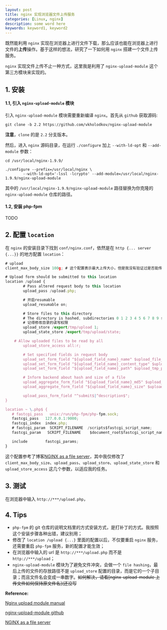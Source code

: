 ```yaml
---
layout: post
title: nginx 实现浏览器文件上传服务
categories: [Linux, nginx]
description: some word here
keywords: keyword1, keyword2
---
```


既然能利用 `nginx` 实现在浏览器上进行文件下载，那么应该也能在浏览器上进行文件的**上传**操作。基于这样的想法，研究了一下如何用 `nginx` 搭建一个文件上传服务。

`nginx` 实现文件上传不止一种方式，这里我是利用了 `nginx-upload-module` 这个第三方模块来实现的。

## 1. 安装

#### 1.1, 引入 `nginx-upload-module` 模块
引入 `nginx-upload-module` 模块需要重新编译 `nginx`。首先从 `github` 获取源码:
```shell
git clone -b 2.2 https://github.com/vkholodkov/nginx-upload-module
```
**注意**，`clone` 的是 `2.2` 分支版本。

然后，进入 `nginx` 源码目录，在运行 `./configure` 加上 `--with-ld-opt` 和 `--add-module` 参数：
```shell
cd /usr/local/nginx-1.9.9/

./configure --prefix=/usr/local/nginx \
	    --with-ld-opt='-lssl -lcrypto' --add-module=/usr/local/nginx-1.9.9/nginx-upload-module
```
其中的 `/usr/local/nginx-1.9.9/nginx-upload-module` 路径替换为你克隆的 `nginx-upload-module` 仓库的路径。

#### 1.2, 安装 php-fpm
TODO

## 2. 配置 `location`

在 `nginx` 的安装目录下找到 `conf/nginx.conf`，依然是在 `http {... server {...}}` 的地方配置 `location`：

```js
# upload
client_max_body_size 100g; # 这个配置表示最大上传大小，但是我没有验证过是否能传 100g 的文件

# Upload form should be submitted to this location
location /upload {
        # Pass altered request body to this location
        upload_pass /upload.php;

        # 开启resumable
        upload_resumable on;

        # Store files to this directory
        # The directory is hashed, subdirectories 0 1 2 3 4 5 6 7 8 9 should exist
        # 记得修改目录的读写权限
        upload_store /export/tmp/upload 1;
        upload_state_store /export/tmp/upload/state;

	# Allow uploaded files to be read by all
        upload_store_access all:r;

        # Set specified fields in request body
        upload_set_form_field "${upload_field_name}_name" $upload_file_name;
        upload_set_form_field "${upload_field_name}_content_type" $upload_content_type;
        upload_set_form_field "${upload_field_name}_path" $upload_tmp_path;

        # Inform backend about hash and size of a file
        upload_aggregate_form_field "${upload_field_name}_md5" $upload_file_md5;
        upload_aggregate_form_field "${upload_field_name}_size" $upload_file_size;

        upload_pass_form_field "^submit$|^description$";
}

location ~ \.php$ {
   # fastcgi_pass   unix:/run/php-fpm/php-fpm.sock;
   fastcgi_pass   127.0.0.1:9000;
   fastcgi_index  index.php;
   # fastcgi_param  SCRIPT_FILENAME  /scripts$fastcgi_script_name;
   fastcgi_param   SCRIPT_FILENAME    $document_root$fastcgi_script_name;

   include        fastcgi_params;
}

```

这个配置参考了博客[NGINX as a file server](https://www.yanxurui.cc/posts/server/2017-03-21-NGINX-as-a-file-server/)，其中我仅修改了 `client_max_body_size`、`upload_pass`、`upload_store`、`upload_state_store` 和 `upload_store_access` 这几个参数，以适应我的任务。


## 3. 测试

在浏览器中输入 `http://***/upload.php`，

## 4. Tips

* `php-fpm` 的 git 仓库的说明文档里的方式安装方式，是打补丁的方式。我按照这个安装步骤各种出错，建议别用；
* 修改了 `location /upload {...}` 里面的配置以后，不仅要重启 `nginx` 服务，还需要重启 `php-fpm` 服务，新的配置才能生效；
* 在浏览器中输入的 url 是 `http://***/upload.php` 而不是 `http://***/upload`；
* `nginx-upload-module` 模块为了避免文件冲突，会做一个 `file hashing`，最后上传的文件的存放路径不是 `upload_store` 配置的目录，而是它的一个子目录；而且文件名会变成一串数字。~~如何解决，请看[nginx-upload-module 上传文件如何保持原文件名](还没写~~


**Reference:**

[Nginx upload module manual](http://www.grid.net.ru/nginx/upload.en.html)

[nginx-upload-module github](https://github.com/fdintino/nginx-upload-module/tree/2.2)

[NGINX as a file server](https://www.yanxurui.cc/posts/server/2017-03-21-NGINX-as-a-file-server/)

